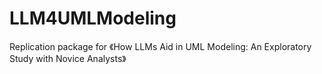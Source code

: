 # LLM4UMLModeling
Replication package for 《How LLMs Aid in UML Modeling: An Exploratory Study with Novice Analysts》
